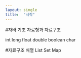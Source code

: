 ```yaml
---
layout: single
title:  "시작"
---
```


#자바 기초 자료형과 자료구조

int
long
float
double
boolean
char

#자료구조
배열
List
Set
Map
